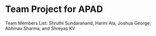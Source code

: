 # Team Project for APAD
Team Members List: Shruthi Sundaranand, Harini Ala, Joshua George, Abhinav Sharma, and Shreyas KV

